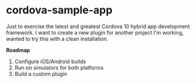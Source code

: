# cordova-sample-app

Just to exercise the latest and greatest Cordova 10 hybrid app development framework.
I want to create a new plugin for another project I'm working, wanted to try this with a clean installation.

**Roadmap**
1. Configure iOS/Android builds
2. Run on simulators for both platforms
3. Build a custom plugin
